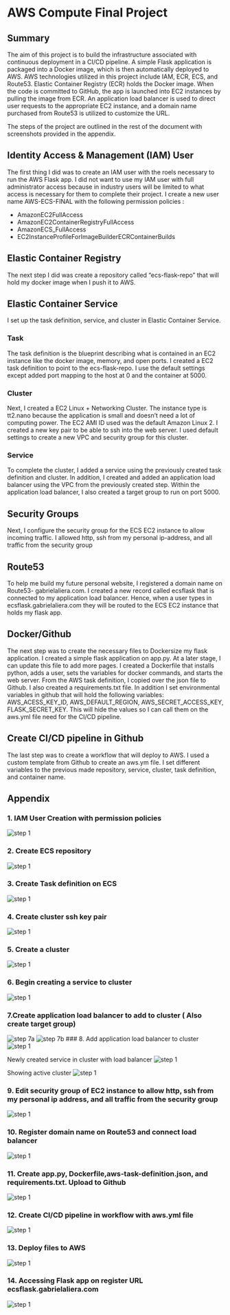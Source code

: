 
# AWS Compute Final Project
## Summary
The aim of this project is to build the infrastructure associated with continuous deployment in a CI/CD pipeline. A simple Flask application is packaged into a Docker image, which is then automatically deployed to AWS. AWS technologies utilized in this project include IAM, ECR, ECS, and Route53. Elastic Container Registry (ECR) holds the Docker image. When the code is committed to GitHub, the app is launched into EC2 instances by pulling the image from ECR. An application load balancer is used to direct user requests to the appropriate EC2 instance, and a domain name purchased from Route53 is utilized to customize the URL. 

The steps of the project are outlined in the rest of the document with screenshots provided in the appendix.

## Identity Access & Management (IAM) User
The first thing I did was to create an IAM user with the roels necessary to run the AWS Flask app. I did not want to use my IAM user with full administrator access because in industry users will be limited to what access is necessary for them to complete their project. I create a new user name AWS-ECS-FINAL with the following permission policies : 
<ul>
  <li>AmazonEC2FullAccess</li>
  <li>AmazonEC2ContainerRegistryFullAccess</li>
  <li>AmazonECS_FullAccess</li>
  <li>EC2InstanceProfileForImageBuilderECRContainerBuilds</li>
 </ul>

## Elastic Container Registry
The next step I did was create a repository called “ecs-flask-repo”  that will hold my docker image when I push it to AWS. 

## Elastic Container Service
I set up the task definition, service, and cluster in Elastic Container Service. 

### Task
The task definition is the blueprint describing what is contained in an EC2 instance like the docker image, memory, and open ports. I created a EC2 task definition to point to the ecs-flask-repo. I use the default settings except added port mapping to the host at 0 and the container at 5000. 

### Cluster
Next, I created a EC2 Linux + Networking Cluster. The instance type is tt2.nano because the application is small and doesn’t need a lot of computing power. The EC2 AMI ID used was the default Amazon Linux 2. I created a new key pair to be able to ssh into the web server. I used default settings to create a new VPC and security group for this cluster.

### Service
To complete the cluster, I added a service using the previously created task definition and cluster. In addition, I created and added an application load balancer using the VPC from the previously created step. Within the application load balancer, I also created a target group to run on port 5000.

## Security Groups
Next, I configure the security group for the ECS EC2 instance to allow incoming traffic. I allowed http, ssh from my personal ip-address, and all traffic from the security group

## Route53
To help me build my future personal website, I registered a domain name on Route53- gabrielaliera.com. I created a new record called ecsflask that is connected to my application load balancer. Hence, when a user types in ecsflask.gabrielaliera.com they will be routed to the ECS EC2 instance that holds my flask app.

## Docker/Github
The next step was to create the necessary files to Dockersize my flask application. I created a simple flask application on app.py. At a later stage, I can update this file to add more pages. I created a Dockerfile that installs python, adds a user, sets the variables for docker commands, and starts the web server. From the AWS task definition, I copied over the json file to Github. I also created a requirements.txt file. In addition I set environmental variables in github that will hold the following variables: AWS_ACESS_KEY_ID, AWS_DEFAULT_REGION, AWS_SECRET_ACCESS_KEY, FLASK_SECRET_KEY. This will hide the values so I can call them on the aws.yml file need for the CI/CD pipeline.

## Create CI/CD pipeline in Github
The last step was to create a workflow that will deploy to AWS. I used a custom template from Github to create an aws.ym file. I set different variables to the previous made repository, service, cluster, task definition, and container name. 
	
## Appendix
### 1. IAM User Creation with permission policies
 <img src="https://github.com/gabrielaliera/ecs_flask_final/blob/main/images/1.jpg" width="" heigth="" alt="step 1"/>

### 2. Create ECS repository
 <img src="https://github.com/gabrielaliera/ecs_flask_final/blob/main/images/2.jpg" width="" heigth="" alt="step 1"/>

### 3. Create Task definition on ECS
 <img src="https://github.com/gabrielaliera/ecs_flask_final/blob/main/images/3.jpg" width="" heigth="" alt="step 1"/>

### 4. Create cluster ssh key pair
 <img src="https://github.com/gabrielaliera/ecs_flask_final/blob/main/images/4.jpg" width="" heigth="" alt="step 1"/>

### 5. Create a cluster 
 <img src="https://github.com/gabrielaliera/ecs_flask_final/blob/main/images/5.jpg" width="" heigth="" alt="step 1"/> 

### 6. Begin creating  a service to cluster
 <img src="https://github.com/gabrielaliera/ecs_flask_final/blob/main/images/6.jpg" width="" heigth="" alt="step 1"/>  

### 7.Create application load balancer to add to cluster ( Also create target group)
 <img src="https://github.com/gabrielaliera/ecs_flask_final/blob/main/images/7a.jpg" width="" heigth="" alt="step 7a"/> 
  <img src="https://github.com/gabrielaliera/ecs_flask_final/blob/main/images/7b.jpg" width="" heigth="" alt="step 7b"/> 
### 8. Add application load balancer to cluster
  <img src="https://github.com/gabrielaliera/ecs_flask_final/blob/main/images/8.jpg" width="" heigth="" alt="step 1"/>

Newly created service in cluster with load balancer
<img src="https://github.com/gabrielaliera/ecs_flask_final/blob/main/images/8b.jpg" width="" heigth="" alt="step 1"/> 

Showing active cluster
 <img src="https://github.com/gabrielaliera/ecs_flask_final/blob/main/images/8c.jpg" width="" heigth="" alt="step 1"/>  

### 9. Edit security group of EC2 instance to allow http, ssh from my personal ip address, and all traffic from the security group
  <img src="https://github.com/gabrielaliera/ecs_flask_final/blob/main/images/9.jpg" width="" heigth="" alt="step 1"/>

### 10. Register domain name on Route53 and connect load balancer
  <img src="https://github.com/gabrielaliera/ecs_flask_final/blob/main/images/10.jpg" width="" heigth="" alt="step 1"/> 

### 11.	Create app.py, Dockerfile,aws-task-definition.json, and requirements.txt. Upload to Github
  <img src="https://github.com/gabrielaliera/ecs_flask_final/blob/main/images/11.png" width="" heigth="" alt="step 1"/> 


### 12.	Create CI/CD pipeline in workflow with aws.yml file
 <img src="https://github.com/gabrielaliera/ecs_flask_final/blob/main/images/12.png" width="" heigth="" alt="step 1"/>  

### 13.	Deploy files to AWS 
  <img src="https://github.com/gabrielaliera/ecs_flask_final/blob/main/images/13.jpg" width="" heigth="" alt="step 1"/>

### 14. Accessing Flask app on register URL ecsflask.gabrielaliera.com
 <img src="https://github.com/gabrielaliera/ecs_flask_final/blob/main/images/14.png" width="" heigth="" alt="step 1"/>
